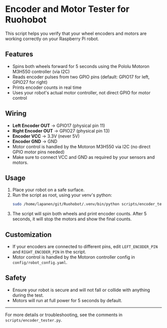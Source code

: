 # Encoder and Motor Tester for Ruohobot

This script helps you verify that your wheel encoders and motors are working correctly on your Raspberry Pi robot.

## Features
- Spins both wheels forward for 5 seconds using the Pololu Motoron M3H550 controller (via I2C)
- Reads encoder pulses from two GPIO pins (default: GPIO17 for left, GPIO27 for right)
- Prints encoder counts in real time
- Uses your robot's actual motor controller, not direct GPIO for motor control

## Wiring
- **Left Encoder OUT** → GPIO17 (physical pin 11)
- **Right Encoder OUT** → GPIO27 (physical pin 13)
- **Encoder VCC** → 3.3V (never 5V)
- **Encoder GND** → GND
- Motor control is handled by the Motoron M3H550 via I2C (no direct GPIO motor pins needed)
- Make sure to connect VCC and GND as required by your sensors and motors.

## Usage
1. Place your robot on a safe surface.
2. Run the script as root, using your venv's python:
   ```bash
   sudo /home/lapanen/git/Ruohobot/.venv/bin/python scripts/encoder_tester.py
   ```
3. The script will spin both wheels and print encoder counts. After 5 seconds, it will stop the motors and show the final counts.

## Customization
- If your encoders are connected to different pins, edit `LEFT_ENCODER_PIN` and `RIGHT_ENCODER_PIN` in the script.
- Motor control is handled by the Motoron controller config in `config/robot_config.yaml`.

## Safety
- Ensure your robot is secure and will not fall or collide with anything during the test.
- Motors will run at full power for 5 seconds by default.

---

For more details or troubleshooting, see the comments in `scripts/encoder_tester.py`.
